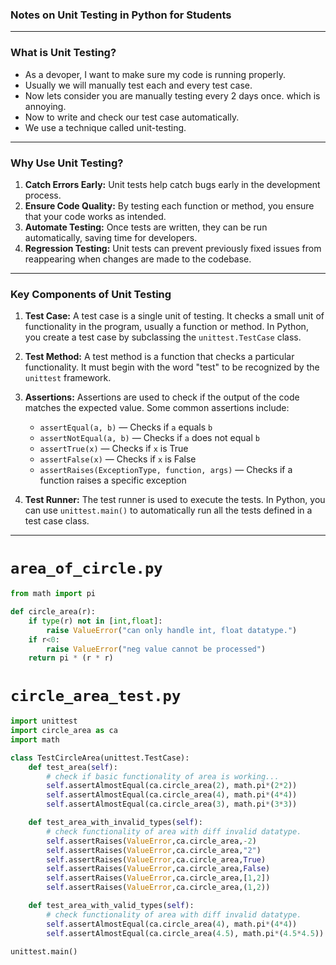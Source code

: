 ### **Notes on Unit Testing in Python for Students**

---

### **What is Unit Testing?**

- As a devoper, I want to make sure my code is running properly.
- Usually we will manually test each and every test case.
- Now lets consider you are manually testing every 2 days once. which is annoying.
- Now to write and check our test case automatically.
- We use a technique called unit-testing.
   
---

### **Why Use Unit Testing?**

1. **Catch Errors Early:** Unit tests help catch bugs early in the development process.
2. **Ensure Code Quality:** By testing each function or method, you ensure that your code works as intended.
3. **Automate Testing:** Once tests are written, they can be run automatically, saving time for developers.
4. **Regression Testing:** Unit tests can prevent previously fixed issues from reappearing when changes are made to the codebase.

---

### **Key Components of Unit Testing**

1. **Test Case:** A test case is a single unit of testing. It checks a small unit of functionality in the program, usually a function or method. In Python, you create a test case by subclassing the `unittest.TestCase` class.

2. **Test Method:** A test method is a function that checks a particular functionality. It must begin with the word "test" to be recognized by the `unittest` framework.

3. **Assertions:** Assertions are used to check if the output of the code matches the expected value. Some common assertions include:
   - `assertEqual(a, b)` — Checks if `a` equals `b`
   - `assertNotEqual(a, b)` — Checks if `a` does not equal `b`
   - `assertTrue(x)` — Checks if `x` is True
   - `assertFalse(x)` — Checks if `x` is False
   - `assertRaises(ExceptionType, function, args)` — Checks if a function raises a specific exception

4. **Test Runner:** The test runner is used to execute the tests. In Python, you can use `unittest.main()` to automatically run all the tests defined in a test case class.

---

# `area_of_circle.py`

```python
from math import pi 

def circle_area(r):
    if type(r) not in [int,float]:
        raise ValueError("can only handle int, float datatype.")
    if r<0:
        raise ValueError("neg value cannot be processed")
    return pi * (r * r)
```   
# `circle_area_test.py`

```python
import unittest 
import circle_area as ca
import math 

class TestCircleArea(unittest.TestCase):
    def test_area(self):
        # check if basic functionality of area is working...
        self.assertAlmostEqual(ca.circle_area(2), math.pi*(2*2))
        self.assertAlmostEqual(ca.circle_area(4), math.pi*(4*4))
        self.assertAlmostEqual(ca.circle_area(3), math.pi*(3*3))

    def test_area_with_invalid_types(self):
        # check functionality of area with diff invalid datatype.
        self.assertRaises(ValueError,ca.circle_area,-2)
        self.assertRaises(ValueError,ca.circle_area,"2")
        self.assertRaises(ValueError,ca.circle_area,True)
        self.assertRaises(ValueError,ca.circle_area,False)
        self.assertRaises(ValueError,ca.circle_area,[1,2])
        self.assertRaises(ValueError,ca.circle_area,(1,2))

    def test_area_with_valid_types(self):
        # check functionality of area with diff invalid datatype.
        self.assertAlmostEqual(ca.circle_area(4), math.pi*(4*4))
        self.assertAlmostEqual(ca.circle_area(4.5), math.pi*(4.5*4.5))
        
unittest.main()
```
